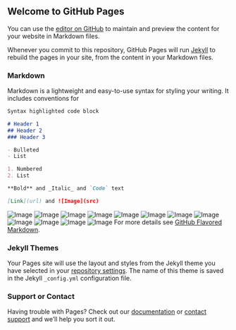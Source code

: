 ## Welcome to GitHub Pages

You can use the [editor on GitHub](https://github.com/zuiQianNian/zuiQianNian.io/edit/master/README.md) to maintain and preview the content for your website in Markdown files.

Whenever you commit to this repository, GitHub Pages will run [Jekyll](https://jekyllrb.com/) to rebuild the pages in your site, from the content in your Markdown files.

### Markdown

Markdown is a lightweight and easy-to-use syntax for styling your writing. It includes conventions for

```markdown
Syntax highlighted code block

# Header 1
## Header 2
### Header 3

- Bulleted
- List

1. Numbered
2. List

**Bold** and _Italic_ and `Code` text

[Link](url) and ![Image](src)
```
![Image](https://github.com/zuiQianNian/zuiQianNian.io/blob/master/%E7%99%BB%E5%BD%95%E9%A1%B5%E9%9D%A2.png)
![Image](https://github.com/zuiQianNian/zuiQianNian.io/blob/master/%E9%A6%96%E9%A1%B5.png)
![Image](https://github.com/zuiQianNian/zuiQianNian.io/blob/master/%E5%88%86%E7%B1%BB%E9%A1%B5%E9%9D%A2.png)
![Image](https://github.com/zuiQianNian/zuiQianNian.io/blob/master/%E8%B4%AD%E7%89%A9%E8%BD%A6%E9%A1%B5%E9%9D%A21.png)
![Image](https://github.com/zuiQianNian/zuiQianNian.io/blob/master/购物车页面2.png)
![Image](https://github.com/zuiQianNian/zuiQianNian.io/blob/master/%E6%88%91%E7%9A%84%E9%A1%B5%E9%9D%A2.png)
![Image](https://github.com/zuiQianNian/zuiQianNian.io/blob/master/购物车页面2.png)
![Image](https://github.com/zuiQianNian/zuiQianNian.io/blob/master/%E5%95%86%E5%93%81%E8%AF%A6%E6%83%85%E9%A1%B5%E9%9D%A2.png)
![Image](https://github.com/zuiQianNian/zuiQianNian.io/blob/master/%E5%9C%B0%E5%9D%80%E9%80%89%E6%8B%A9%E9%A1%B5%E9%9D%A2.png)
![Image](https://github.com/zuiQianNian/zuiQianNian.io/blob/master/%E6%90%9C%E7%B4%A2%E9%A1%B5%E9%9D%A2.png)
![Image](https://github.com/zuiQianNian/zuiQianNian.io/blob/master/%E7%BB%93%E7%AE%97%E9%A1%B5%E9%9D%A2.png)
![Image](https://github.com/zuiQianNian/zuiQianNian.io/blob/master/%E6%90%9C%E7%B4%A2%E9%A1%B5%E9%9D%A2.png)
For more details see [GitHub Flavored Markdown](https://guides.github.com/features/mastering-markdown/).

### Jekyll Themes

Your Pages site will use the layout and styles from the Jekyll theme you have selected in your [repository settings](https://github.com/zuiQianNian/zuiQianNian.io/settings). The name of this theme is saved in the Jekyll `_config.yml` configuration file.

### Support or Contact

Having trouble with Pages? Check out our [documentation](https://help.github.com/categories/github-pages-basics/) or [contact support](https://github.com/contact) and we’ll help you sort it out.
